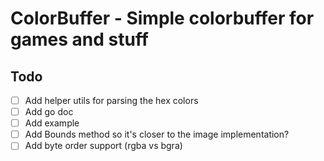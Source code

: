 # ColorBuffer - Simple colorbuffer for games and stuff

## Todo

- [ ] Add helper utils for parsing the hex colors
- [ ] Add go doc
- [ ] Add example
- [ ] Add Bounds method so it's closer to the image implementation?
- [ ] Add byte order support (rgba vs bgra)
